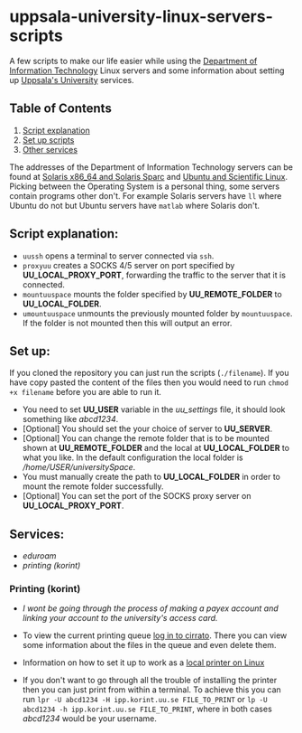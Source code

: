 # uppsala-university-linux-servers-scripts
A few scripts to make our life easier while using the [Department of Information Technology](http://it.uu.se) Linux servers and some information about setting up [Uppsala's University](http://uu.se) services.

## Table of Contents
1. [Script explanation](#script-explanation)
2. [Set up scripts](#set-up-scripts)
3. [Other services](#services)

The addresses of the Department of Information Technology servers can be found at [Solaris x86\_64 and Solaris Sparc](http://www.it.uu.se/datordrift/faq/unixinloggning) and [Ubuntu and Scientific Linux](http://www.it.uu.se/datordrift/maskinpark/linux).
Picking between the Operating System is a personal thing, some servers contain programs other don't. For example Solaris servers have `ll` where Ubuntu do not but Ubuntu servers have `matlab` where Solaris don't.

## Script explanation: <a name="script-explanation"></a>
* `uussh` opens a terminal to server connected via `ssh`. 
* `proxyuu` creates a SOCKS 4/5 server on port specified by **UU\_LOCAL\_PROXY\_PORT**, forwarding the traffic to the server that it is connected.
* `mountuuspace` mounts the folder specified by **UU\_REMOTE\_FOLDER** to **UU\_LOCAL\_FOLDER**.
* `umountuuspace` unmounts the previously mounted folder by `mountuuspace`. If the folder is not mounted then this will output an error.

## Set up: <a name="set-up-scripts"></a>
If you cloned the repository you can just run the scripts (`./filename`). If you have copy pasted the content of the files then you would need to run `chmod +x filename` before you are able to run it.

* You need to set **UU\_USER** variable in the *uu\_settings* file, it should look something like *abcd1234*.
* [Optional] You should set the your choice of server to **UU\_SERVER**.
* [Optional] You can change the remote folder that is to be mounted shown at **UU\_REMOTE\_FOLDER** and the local at **UU\_LOCAL\_FOLDER** to what you like. In the default configuration the local folder is */home/USER/universitySpace*.
* You must manually create the path to **UU\_LOCAL\_FOLDER** in order to mount the remote folder successfully.
* [Optional] You can set the port of the SOCKS proxy server on **UU\_LOCAL\_PROXY\_PORT**.


## Services: <a name="services"></a>
* *eduroam*
* *printing (korint)*

### Printing (korint)
* *I wont be going through the process of making a payex account and linking your account to the university's access card.*

* To view the current printing queue [log in to cirrato](https://korint.uu.se/cirrato/LoginPage.aspx?mode=selfservice).
There you can view some information about the files in the queue and even delete them.

* Information on how to set it up to work as a [local printer on Linux](korint/README.md)

* If you don't want to go through all the trouble of installing the printer then you can just print from within a terminal.
To achieve this you can run `lpr -U abcd1234 -H ipp.korint.uu.se FILE_TO_PRINT` or `lp -U abcd1234 -h ipp.korint.uu.se FILE_TO_PRINT`, where in both cases *abcd1234* would be your username.

